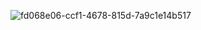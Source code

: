 ![fd068e06-ccf1-4678-815d-7a9c1e14b517](https://github.com/jetztlos/TFExamTest/assets/107435557/3b1bb45e-2f2b-4b14-9ea4-fa1c79b0cae9)
